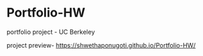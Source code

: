 # Portfolio-HW
portfolio project - UC Berkeley

project preview- https://shwethaponugoti.github.io/Portfolio-HW/
